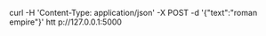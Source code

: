 curl -H 'Content-Type: application/json' -X POST -d '{"text":"roman empire"}' htt
p://127.0.0.1:5000